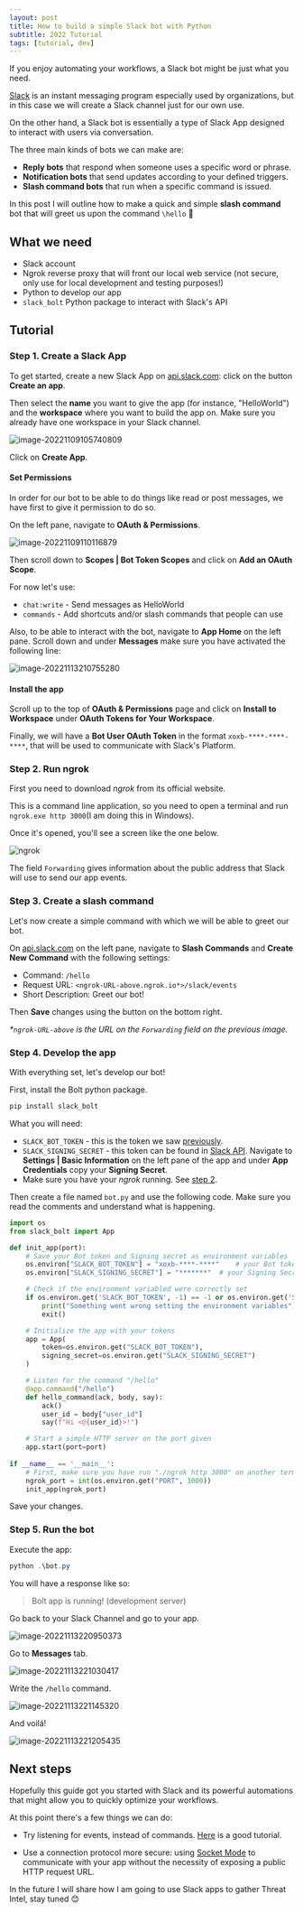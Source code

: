 ```yaml
---
layout: post
title: How to build a simple Slack bot with Python
subtitle: 2022 Tutorial
tags: [tutorial, dev]
---
```


If you enjoy automating your workflows, a Slack bot might be just what you need.

[Slack](https://slack.com/) is an instant messaging program especially used by organizations, but in this case we will create a Slack channel just for our own use.

On the other hand, a Slack bot is essentially a type of Slack App designed to interact with users via conversation.

The three main kinds of bots we can make are:
* **Reply bots** that respond when someone uses a specific word or phrase.
* **Notification bots** that send updates according to your defined triggers.
* **Slash command bots** that run when a specific command is issued.

In this post I will outline how to make a quick and simple **slash command** bot that will greet us upon the command `\hello` 🤗



## What we need

* Slack account
* Ngrok reverse proxy that will front our local web service (not secure, only use for local development and testing purposes!)
* Python to develop our app
*  `slack_bolt` Python package to interact with Slack's API



## Tutorial

### Step 1. Create a Slack App

To get started, create a new Slack App on [api.slack.com](https://api.slack.com): click on the button **Create an app**.

Then select the **name** you want to give the app (for instance, "HelloWorld") and the **workspace** where you want to build the app on. Make sure you already have one workspace in your Slack channel.

![image-20221109105740809](/assets/img/image-20221109105740809.png)

Click on **Create App**.

#### Set Permissions

In order for our bot to be able to do things like read or post messages, we have first to give it permission to do so.

On the left pane, navigate to **OAuth & Permissions**.

![image-20221109110116879](/assets/img/image-20221109110116879.png)


Then scroll down to **Scopes \| Bot Token Scopes** and click on **Add an OAuth Scope**.

For now let's use:

* `chat:write` - Send messages as HelloWorld
* `commands` - Add shortcuts and/or slash commands that people can use



Also, to be able to interact with the bot, navigate to **App Home** on the left pane. Scroll down and under **Messages** make sure you have activated the following line:

![image-20221113210755280](/assets/img/image-20221113210755280.png)



#### Install the app

Scroll up to the top of **OAuth & Permissions** page and click on **Install to Workspace** under **OAuth Tokens for Your Workspace**.

Finally, we will have a **Bot User OAuth Token** in the format `xoxb-****-****-****`, that will be used to communicate with Slack's Platform.



### Step 2. Run ngrok

First you need to download *ngrok* from its official website.

This is a command line application, so you need to open a terminal and run `ngrok.exe http 3000`(I am doing this in Windows).

Once it's opened, you'll see a screen like the one below.

![ngrok](/assets/img/ngrok.png)

The field `Forwarding` gives information about the public address that Slack will use to send our app events.



### Step 3. Create a slash command

Let's now create a simple command with which we will be able to greet our bot.

On [api.slack.com](https://api.slack.com) on the left pane, navigate to **Slash Commands** and **Create New Command** with the following settings:

* Command: `/hello`
* Request URL: `<ngrok-URL-above.ngrok.io*>/slack/events`
* Short Description: Greet our bot!

Then **Save** changes using the button on the bottom right.


*\*`ngrok-URL-above` is the URL on the `Forwarding` field on the previous image.* 

### Step 4. Develop the app

With everything set, let's develop our bot!

First, install the Bolt python package.

```powershell
pip install slack_bolt
```

What you will need:

* `SLACK_BOT_TOKEN` - this is the token we saw [previously](#install-the-app).
* `SLACK_SIGNING_SECRET` - this token can be found in [Slack API](https://api.slack.com). Navigate to **Settings \| Basic Information** on the left pane of the app and under **App Credentials** copy your **Signing Secret**.
* Make sure you have your *ngrok* running. See [step 2](#step-2.-Run-ngrok).



Then create a file named `bot.py` and use the following code. Make sure you read the comments and understand what is happening.

```python
import os
from slack_bolt import App

def init_app(port):
    # Save your Bot token and Signing secret as environment variables
    os.environ["SLACK_BOT_TOKEN"] = "xoxb-****-****"  	# your Bot token
    os.environ["SLACK_SIGNING_SECRET"] = "*******" 	# your Signing Secret token 

    # Check if the environment variabled were correctly set
    if os.environ.get('SLACK_BOT_TOKEN', -1) == -1 or os.environ.get('SLACK_SIGNING_SECRET', -1) == -1:
        print("Something went wrong setting the environment variables")
        exit()

    # Initialize the app with your tokens
    app = App(
        token=os.environ.get("SLACK_BOT_TOKEN"),
        signing_secret=os.environ.get("SLACK_SIGNING_SECRET")
    )

    # Listen for the command "/hello"
    @app.command("/hello")
    def hello_command(ack, body, say):
        ack()
        user_id = body["user_id"]
        say(f"Hi <@{user_id}>!")

    # Start a simple HTTP server on the port given
    app.start(port=port)
   
if __name__ == '__main__':
    # First, make sure you have run "./ngrok http 3000" on another terminal
    ngrok_port = int(os.environ.get("PORT", 3000)) 
    init_app(ngrok_port)
```

Save your changes.

### Step 5. Run the bot

Execute the app:

```powershell
python .\bot.py
```

You will have a response like so:

> Bolt app is running! (development server)



Go back to your Slack Channel and go to your app.

![image-20221113220950373](/assets/img/image-20221113220950373.png)

Go to **Messages** tab.

![image-20221113221030417](/assets/img/image-20221113221030417.png)

Write the `/hello` command.

![image-20221113221145320](/assets/img/image-20221113221145320.png)

And voilá!

![image-20221113221205435](/assets/img/image-20221113221205435.png)



## Next steps

Hopefully this guide got you started with Slack and its powerful automations that might allow you to quickly optimize your workflows.

At this point there's a few things we can do:

* Try listening for events, instead of commands. [Here](https://api.slack.com/start/building/bolt-python#develop) is a good tutorial.

* Use a connection protocol more secure: using [Socket Mode](https://api.slack.com/apis/connections/socket) to communicate with your app without the necessity of exposing a public HTTP request URL.

In the future I will share how I am going to use Slack apps to gather Threat Intel, stay tuned 😊


